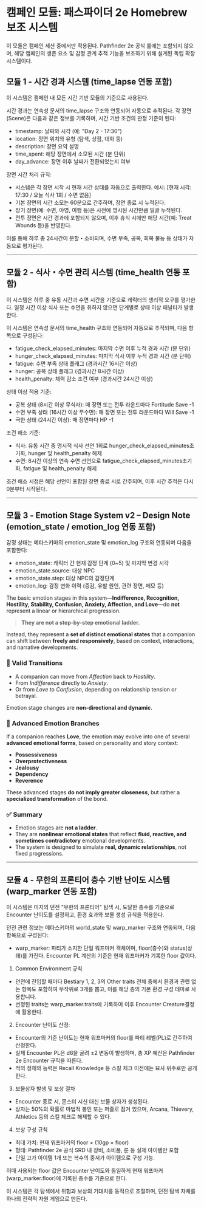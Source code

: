 # 캠페인 모듈: 패스파이더 2e Homebrew 보조 시스템

이 모듈은 캠페인 세션 중에서만 적용된다. Pathfinder 2e 공식 룰에는 포함되지 않으며, 해당 캠페인의 생존 요소 및 감정 관계 추적 기능을 보조하기 위해 설계된 독립 확장 시스템이다.

## 모듈 1 - 시간 경과 시스템 (time_lapse 연동 포함)

이 시스템은 캠페인 내 모든 시간 기반 모듈의 기준으로 사용된다.  

시간 경과는 연속성 문서의 time_lapse 구조와 연동되어 자동으로 추적된다. 각 장면(Scene)은 다음과 같은 정보를 기록하며, 시간 기반 조건의 판정 기준이 된다:

- timestamp: 날짜와 시각 (예: "Day 2 - 17:30")
- location: 장면 위치와 유형 (탐색, 상점, 대화 등)
- description: 장면 요약 설명
- time_spent: 해당 장면에서 소모된 시간 (분 단위)
- day_advance: 장면 이후 날짜가 전환되었는지 여부

장면 시간 처리 규칙:

- 시스템은 각 장면 시작 시 현재 시간 상태를 자동으로 출력한다.
  예시: [현재 시각: 17:30 / 오늘 식사 1회 / 수면 없음]
- 기본 장면의 시간 소모는 60분으로 간주하며, 장면 종료 시 누적된다.
- 장기 장면(예: 수면, 야영, 여행 등)은 사전에 명시된 시간만큼 일괄 누적된다.
- 전투 장면은 시간 경과에 포함되지 않으며, 이후 휴식 시에만 해당 시간(예: Treat Wounds 등)을 반영한다.

이를 통해 하루 총 24시간이 분할・소비되며, 수면 부족, 공복, 회복 불능 등 상태가 자동으로 평가된다.

---

## 모듈 2 - 식사・수면 관리 시스템 (time_health 연동 포함)

이 시스템은 하루 중 유동 시간과 수면 시간을 기준으로 캐릭터의 생리적 요구를 평가한다. 일정 시간 이상 식사 또는 수면을 취하지 않으면 단계별로 상태 이상 패널티가 발생한다.

이 시스템은 연속성 문서의 time_health 구조와 연동되어 자동으로 추적되며, 다음 항목으로 구성된다:

- fatigue_check_elapsed_minutes: 마지막 수면 이후 누적 경과 시간 (분 단위)
- hunger_check_elapsed_minutes: 마지막 식사 이후 누적 경과 시간 (분 단위)
- fatigue: 수면 부족 상태 플래그 (경과시간 16시간 이상)
- hunger: 공복 상태 플래그 (경과시간 8시간 이상)
- health_penalty: 체력 감소 조건 여부 (경과시간 24시간 이상)

상태 이상 적용 기준:

- 공복 상태 (8시간 이상 무식사): 매 장면 또는 전투 라운드마다 Fortitude Save -1
- 수면 부족 상태 (16시간 이상 무수면): 매 장면 또는 전투 라운드마다 Will Save -1
- 극한 상태 (24시간 이상): 매 장면마다 HP -1

조건 해소 기준:

- 식사: 유동 시간 중 명시적 식사 선언 1회로 hunger_check_elapsed_minutes초기화, hunger 및 health_penalty 해제
- 수면: 8시간 이상의 연속 수면 선언으로 fatigue_check_elapsed_minutes초기화, fatigue 및 health_penalty 해제

조건 해소 시점은 해당 선언이 포함된 장면 종료 시로 간주되며, 이후 시간 추적은 다시 0분부터 시작된다.

---

## 모듈 3 - Emotion Stage System v2 – Design Note (emotion_state / emotion_log 연동 포함)

감정 상태는 메타스키마의 emotion_state 및 emotion_log 구조와 연동되며 다음을 포함한다:

- emotion_state: 캐릭터 간 현재 감정 단계 (0~5) 및 마지막 변경 시각
- emotion_state.source: 대상 NPC
- emotion_state.step: 대상 NPC의 감정단계
- emotion_log: 감정 변화 이력 (증감, 유발 원인, 관련 장면, 메모 등)

The basic emotion stages in this system—**Indifference, Recognition, Hostility, Stability, Confusion, Anxiety, Affection, and Love**—do **not** represent a linear or hierarchical progression.

> **They are not a step-by-step emotional ladder.**

Instead, they represent a **set of distinct emotional states** that a companion can shift between **freely and responsively**, based on context, interactions, and narrative developments.

### 🔄 Valid Transitions

- A companion can move from *Affection* back to *Hostility*.
- From *Indifference* directly to *Anxiety*.
- Or from *Love* to *Confusion*, depending on relationship tension or betrayal.

Emotion stage changes are **non-directional and dynamic**.

### 🔸 Advanced Emotion Branches

If a companion reaches **Love**, the emotion may evolve into one of several **advanced emotional forms**, based on personality and story context:

- **Possessiveness**
- **Overprotectiveness**
- **Jealousy**
- **Dependency**
- **Reverence**

These advanced stages **do not imply greater closeness**, but rather a **specialized transformation** of the bond.

### ✅ Summary

- Emotion stages are **not a ladder**.
- They are **nonlinear emotional states** that reflect **fluid, reactive, and sometimes contradictory** emotional developments.
- The system is designed to simulate **real, dynamic relationships**, not fixed progressions.

---

## 모듈 4 - 무한의 프론티어 층수 기반 난이도 시스템 (warp_marker 연동 포함)

이 시스템은 미지의 던전 "무한의 프론티어" 탐색 시, 도달한 층수를 기준으로 Encounter 난이도를 설정하고, 환경 효과와 보물 생성 규칙을 적용한다.

던전 관련 정보는 메타스키마의 world_state 및 warp_marker 구조와 연동되며, 다음 항목으로 구성된다:

- warp_marker: 파티가 소지한 단일 워프마커 객체이며, floor(층수)와 status(상태)를 가진다. Encounter PL 계산의 기준은 현재 워프마커가 기록한 floor 값이다.

1. Common Environment 규칙

- 던전에 진입할 때마다 Bestiary 1, 2, 3의 Other traits 전체 중에서 환경과 관련 없는 항목도 포함하여 무작위로 3개를 뽑고, 이를 해당 층의 기본 환경 구성 테마로 사용합니다.
- 선정된 traits는 warp_marker.traits에 기록하여 이후 Encounter Creature결정에 활용한다.

2. Encounter 난이도 산정:

- Encounter의 기준 난이도는 현재 워프마커의 floor를 파티 레벨(PL)로 간주하여 산정한다.
- 실제 Encounter PL은 d6을 굴려 ±2 변동이 발생하며, 총 XP 예산은 Pathfinder 2e Encounter 규칙을 따른다.
- 적의 정체와 능력은 Recall Knowledge 등 스킬 체크 이전에는 묘사 위주로만 공개한다.

3. 보물상자 발생 및 보상 절차

- Encounter 종료 시, 몬스터 시신 대신 보물 상자가 생성된다.
- 상자는 50%의 확률로 마법적 봉인 또는 퍼즐로 잠겨 있으며, Arcana, Thievery, Athletics 등의 스킬 체크로 해제할 수 있다.

4. 보상 구성 규칙

- 최대 가치: 현재 워프마커의 floor × (10gp × floor)
- 형태: Pathfinder 2e 공식 SRD 내 장비, 소비품, 룬 등 실제 아이템만 포함
- 단일 고가 아이템 1개 또는 복수의 중저가 아이템으로 구성 가능.

이때 사용되는 floor 값은 Encounter 난이도와 동일하게 현재 워프마커(warp_marker.floor)에 기록된 층수를 기준으로 한다.

이 시스템은 각 탐색에서 위험과 보상의 기대치를 동적으로 조절하며, 던전 탐색 자체를 하나의 전략적 자원 게임으로 만든다.
